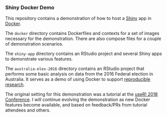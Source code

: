 ### Shiny Docker Demo

This repository contains a demonstration of how to host a [Shiny](https://shiny.rstudio.com/) app in [Docker](https://www.docker.com/).

The `docker` directory contains Dockerfiles and contexts for a set of images necessary for the demonstration.  There are also
compose files for a couple of demonstration scenarios.

The `shiny-app` directory contains an RStudio project and several Shiny apps to demonstrate various features.

The `australia-elex-2016` directory contains an RStudio project that performs some basic analysis on data from the 2016 Federal election in Australia.  It serves
as a demo of using Docker to support [reproducible research](http://ropensci.github.io/reproducibility-guide/sections/introduction/).

The original setting for this demonstration was a tutorial at the [useR! 2018 Conference](https://user2018.r-project.org/).  I will continue
evolving the demonstration as new Docker features become available, and based on feedback/PRs from tutorial attendees and others.
